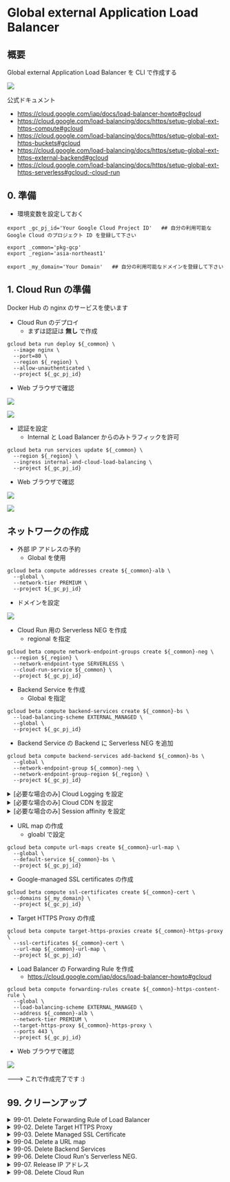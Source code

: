 # Global external Application Load Balancer

## 概要

Global external Application Load Balancer を CLI で作成する

![](./_img/01.png)

公式ドキュメント

+ https://cloud.google.com/iap/docs/load-balancer-howto#gcloud
+ https://cloud.google.com/load-balancing/docs/https/setup-global-ext-https-compute#gcloud
+ https://cloud.google.com/load-balancing/docs/https/setup-global-ext-https-buckets#gcloud
+ https://cloud.google.com/load-balancing/docs/https/setup-global-ext-https-external-backend#gcloud
+ https://cloud.google.com/load-balancing/docs/https/setup-global-ext-https-serverless#gcloud:-cloud-run

## 0. 準備

+ 環境変数を設定しておく

```
export _gc_pj_id='Your Google Cloud Project ID'   ## 自分の利用可能な Google Cloud のプロジェクト ID を登録して下さい

export _common='pkg-gcp'
export _region='asia-northeast1'

export _my_domain='Your Domain'   ## 自分の利用可能なドメインを登録して下さい
```

## 1. Cloud Run の準備

Docker Hub の nginx のサービスを使います

+ Cloud Run のデプロイ
  + まずは認証は **無し** で作成

```
gcloud beta run deploy ${_common} \
  --image nginx \
  --port=80 \
  --region ${_region} \
  --allow-unauthenticated \
  --project ${_gc_pj_id}
```

+ Web ブラウザで確認

![](./_img/02.png)

![](./_img/03.png)

+ 認証を設定
  + Internal と Load Balancer からのみトラフィックを許可

```
gcloud beta run services update ${_common} \
  --region ${_region} \
  --ingress internal-and-cloud-load-balancing \
  --project ${_gc_pj_id}
```

+ Web ブラウザで確認

![](./_img/04.png)

![](./_img/05.png)

## ネットワークの作成

+ 外部 IP アドレスの予約
  + Global を使用

```
gcloud beta compute addresses create ${_common}-alb \
  --global \
  --network-tier PREMIUM \
  --project ${_gc_pj_id}
```

+ ドメインを設定

![](./_img/06.png)

+ Cloud Run 用の Serverless NEG を作成
  + regional を指定

```
gcloud beta compute network-endpoint-groups create ${_common}-neg \
  --region ${_region} \
  --network-endpoint-type SERVERLESS \
  --cloud-run-service ${_common} \
  --project ${_gc_pj_id}
```

+ Backend Service を作成
  + Global を指定

```
gcloud beta compute backend-services create ${_common}-bs \
  --load-balancing-scheme EXTERNAL_MANAGED \
  --global \
  --project ${_gc_pj_id}
```

+ Backend Service の Backend に Serverless NEG を追加

```
gcloud beta compute backend-services add-backend ${_common}-bs \
  --global \
  --network-endpoint-group ${_common}-neg \
  --network-endpoint-group-region ${_region} \
  --project ${_gc_pj_id}
```

<details>
<summary>[必要な場合のみ] Cloud Logging を設定</summary>

```
gcloud beta compute backend-services update ${_common}-bs \
  --global \
  --enable-logging \
  --logging-sample-rate=1.0 \
  --project ${_gc_pj_id}
```

</details>

<details>
<summary>[必要な場合のみ] Cloud CDN を設定</summary>

```
gcloud beta compute backend-services update ${_common}-bs \
  --global \
  --enable-cdn \
  --project ${_gc_pj_id}
```

</details>

<details>
<summary>[必要な場合のみ] Session affinity を設定</summary>

設定がたくさんある ---> https://cloud.google.com/sdk/gcloud/reference/compute/backend-services/update#--session-affinity


```
### CLIENT_IP を設定する例

gcloud beta compute backend-services update ${_common}-bs \
  --global \
  --session-affinity CLIENT_IP \
  --project ${_gc_pj_id}
```

</details>

+ URL map の作成
  + gloabl で設定

```
gcloud beta compute url-maps create ${_common}-url-map \
  --global \
  --default-service ${_common}-bs \
  --project ${_gc_pj_id}
```

+ Google-managed SSL certificates の作成

```
gcloud beta compute ssl-certificates create ${_common}-cert \
  --domains ${_my_domain} \
  --project ${_gc_pj_id}
```

+ Target HTTPS Proxy の作成

```
gcloud beta compute target-https-proxies create ${_common}-https-proxy \
  --ssl-certificates ${_common}-cert \
  --url-map ${_common}-url-map \
  --project ${_gc_pj_id}
```

+ Load Balancer の Forwarding Rule を作成
  + https://cloud.google.com/iap/docs/load-balancer-howto#gcloud

```
gcloud beta compute forwarding-rules create ${_common}-https-content-rule \
  --global \
  --load-balancing-scheme EXTERNAL_MANAGED \
  --address ${_common}-alb \
  --network-tier PREMIUM \
  --target-https-proxy ${_common}-https-proxy \
  --ports 443 \
  --project ${_gc_pj_id}
```

+ Web ブラウザで確認

![](./_img/07.png)

---> これで作成完了です :)

## 99. クリーンアップ

<details>
<summary>99-01. Delete Forwarding Rule of Load Balancer</summary>

```
gcloud beta compute forwarding-rules delete ${_common}-https-content-rule \
  --global \
  --project ${_gc_pj_id}
```

</details>

<details>
<summary>99-02. Delete Target HTTPS Proxy</summary>

```
gcloud beta compute target-https-proxies delete ${_common}-https-proxy \
  --project ${_gc_pj_id}
```

</details>

<details>
<summary>99-03. Delete Managed SSL Certificate</summary>

```
gcloud beta compute ssl-certificates delete ${_common}-cert \
  --project ${_gc_pj_id}
```

</details>

<details>
<summary>99-04. Delete a URL map</summary>

```
gcloud beta compute url-maps delete ${_common}-url-map \
  --global \
  --project ${_gc_pj_id}
```

</details>

<details>
<summary>99-05. Delete Backend Services</summary>

```
gcloud beta compute backend-services delete ${_common}-bs \
  --global \
  --project ${_gc_pj_id}
```

</details>

<details>
<summary>99-06. Delete Cloud Run's Serverless NEG.</summary>

```
gcloud beta compute network-endpoint-groups delete ${_common}-neg \
  --region ${_region} \
  --project ${_gc_pj_id}
```

</details>

<details>
<summary>99-07. Release IP アドレス</summary>

```
gcloud beta compute addresses delete ${_common}-alb \
  --global \
  --project ${_gc_pj_id}
```

</details>

<details>
<summary>99-08. Delete Cloud Run</summary>

```
gcloud beta run services delete ${_common} \
  --region ${_region} \
  --project ${_gc_pj_id}
```

</details>
